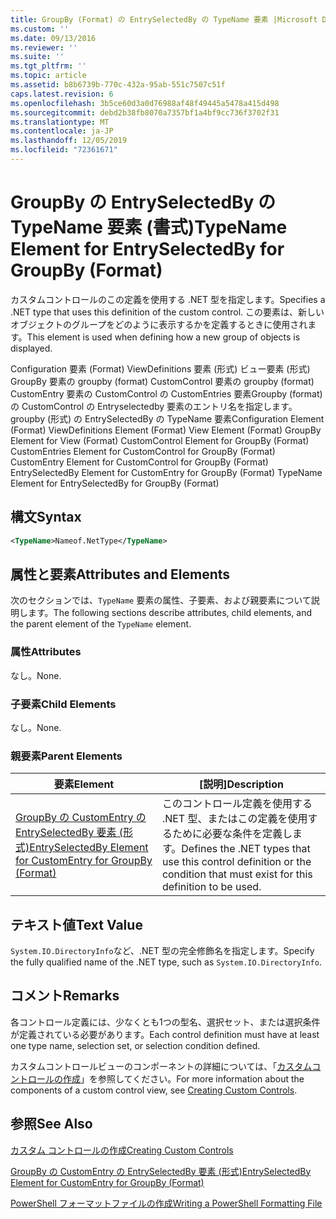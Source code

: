 ```yaml
---
title: GroupBy (Format) の EntrySelectedBy の TypeName 要素 |Microsoft Docs
ms.custom: ''
ms.date: 09/13/2016
ms.reviewer: ''
ms.suite: ''
ms.tgt_pltfrm: ''
ms.topic: article
ms.assetid: b8b6739b-770c-432a-95ab-551c7507c51f
caps.latest.revision: 6
ms.openlocfilehash: 3b5ce60d3a0d76988af48f49445a5478a415d498
ms.sourcegitcommit: debd2b38fb8070a7357bf1a4bf9cc736f3702f31
ms.translationtype: MT
ms.contentlocale: ja-JP
ms.lasthandoff: 12/05/2019
ms.locfileid: "72361671"
---
```

# <a name="typename-element-for-entryselectedby-for-groupby-format"></a><span data-ttu-id="275a1-102">GroupBy の EntrySelectedBy の TypeName 要素 (書式)</span><span class="sxs-lookup"><span data-stu-id="275a1-102">TypeName Element for EntrySelectedBy for GroupBy (Format)</span></span>

<span data-ttu-id="275a1-103">カスタムコントロールのこの定義を使用する .NET 型を指定します。</span><span class="sxs-lookup"><span data-stu-id="275a1-103">Specifies a .NET type that uses this definition of the custom control.</span></span> <span data-ttu-id="275a1-104">この要素は、新しいオブジェクトのグループをどのように表示するかを定義するときに使用されます。</span><span class="sxs-lookup"><span data-stu-id="275a1-104">This element is used when defining how a new group of objects is displayed.</span></span>

<span data-ttu-id="275a1-105">Configuration 要素 (Format) ViewDefinitions 要素 (形式) ビュー要素 (形式) GroupBy 要素の groupby (format) CustomControl 要素の groupby (format) CustomEntry 要素の CustomControl の CustomEntries 要素Groupby (format) の CustomControl の Entryselectedby 要素のエントリ名を指定します。 groupby (形式) の EntrySelectedBy の TypeName 要素</span><span class="sxs-lookup"><span data-stu-id="275a1-105">Configuration Element (Format) ViewDefinitions Element (Format) View Element (Format) GroupBy Element for View (Format) CustomControl Element for GroupBy (Format) CustomEntries Element for CustomControl for GroupBy (Format) CustomEntry Element for CustomControl for GroupBy (Format) EntrySelectedBy Element for CustomEntry for GroupBy (Format) TypeName Element for EntrySelectedBy for GroupBy (Format)</span></span>

## <a name="syntax"></a><span data-ttu-id="275a1-106">構文</span><span class="sxs-lookup"><span data-stu-id="275a1-106">Syntax</span></span>

```xml
<TypeName>Nameof.NetType</TypeName>
```

## <a name="attributes-and-elements"></a><span data-ttu-id="275a1-107">属性と要素</span><span class="sxs-lookup"><span data-stu-id="275a1-107">Attributes and Elements</span></span>

<span data-ttu-id="275a1-108">次のセクションでは、`TypeName` 要素の属性、子要素、および親要素について説明します。</span><span class="sxs-lookup"><span data-stu-id="275a1-108">The following sections describe attributes, child elements, and the parent element of the `TypeName` element.</span></span>

### <a name="attributes"></a><span data-ttu-id="275a1-109">属性</span><span class="sxs-lookup"><span data-stu-id="275a1-109">Attributes</span></span>

<span data-ttu-id="275a1-110">なし。</span><span class="sxs-lookup"><span data-stu-id="275a1-110">None.</span></span>

### <a name="child-elements"></a><span data-ttu-id="275a1-111">子要素</span><span class="sxs-lookup"><span data-stu-id="275a1-111">Child Elements</span></span>

<span data-ttu-id="275a1-112">なし。</span><span class="sxs-lookup"><span data-stu-id="275a1-112">None.</span></span>

### <a name="parent-elements"></a><span data-ttu-id="275a1-113">親要素</span><span class="sxs-lookup"><span data-stu-id="275a1-113">Parent Elements</span></span>

|<span data-ttu-id="275a1-114">要素</span><span class="sxs-lookup"><span data-stu-id="275a1-114">Element</span></span>|<span data-ttu-id="275a1-115">[説明]</span><span class="sxs-lookup"><span data-stu-id="275a1-115">Description</span></span>|
|-------------|-----------------|
|[<span data-ttu-id="275a1-116">GroupBy の CustomEntry の EntrySelectedBy 要素 (形式)</span><span class="sxs-lookup"><span data-stu-id="275a1-116">EntrySelectedBy Element for CustomEntry for GroupBy (Format)</span></span>](./entryselectedby-element-for-customentry-for-groupby-format.md)|<span data-ttu-id="275a1-117">このコントロール定義を使用する .NET 型、またはこの定義を使用するために必要な条件を定義します。</span><span class="sxs-lookup"><span data-stu-id="275a1-117">Defines the .NET types that use this control definition or the condition that must exist for this definition to be used.</span></span>|

## <a name="text-value"></a><span data-ttu-id="275a1-118">テキスト値</span><span class="sxs-lookup"><span data-stu-id="275a1-118">Text Value</span></span>

<span data-ttu-id="275a1-119">`System.IO.DirectoryInfo`など、.NET 型の完全修飾名を指定します。</span><span class="sxs-lookup"><span data-stu-id="275a1-119">Specify the fully qualified name of the .NET type, such as `System.IO.DirectoryInfo`.</span></span>

## <a name="remarks"></a><span data-ttu-id="275a1-120">コメント</span><span class="sxs-lookup"><span data-stu-id="275a1-120">Remarks</span></span>

<span data-ttu-id="275a1-121">各コントロール定義には、少なくとも1つの型名、選択セット、または選択条件が定義されている必要があります。</span><span class="sxs-lookup"><span data-stu-id="275a1-121">Each control definition must have at least one type name, selection set, or selection condition defined.</span></span>

<span data-ttu-id="275a1-122">カスタムコントロールビューのコンポーネントの詳細については、「[カスタムコントロールの作成](./creating-custom-controls.md)」を参照してください。</span><span class="sxs-lookup"><span data-stu-id="275a1-122">For more information about the components of a custom control view, see [Creating Custom Controls](./creating-custom-controls.md).</span></span>

## <a name="see-also"></a><span data-ttu-id="275a1-123">参照</span><span class="sxs-lookup"><span data-stu-id="275a1-123">See Also</span></span>

[<span data-ttu-id="275a1-124">カスタム コントロールの作成</span><span class="sxs-lookup"><span data-stu-id="275a1-124">Creating Custom Controls</span></span>](./creating-custom-controls.md)

[<span data-ttu-id="275a1-125">GroupBy の CustomEntry の EntrySelectedBy 要素 (形式)</span><span class="sxs-lookup"><span data-stu-id="275a1-125">EntrySelectedBy Element for CustomEntry for GroupBy (Format)</span></span>](./entryselectedby-element-for-customentry-for-groupby-format.md)

[<span data-ttu-id="275a1-126">PowerShell フォーマットファイルの作成</span><span class="sxs-lookup"><span data-stu-id="275a1-126">Writing a PowerShell Formatting File</span></span>](./writing-a-powershell-formatting-file.md)

